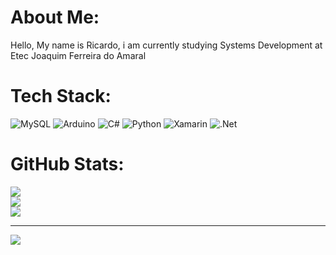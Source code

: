 # About Me:
Hello, My name is Ricardo, i am currently studying Systems Development at Etec Joaquim Ferreira do Amaral 


#  Tech Stack:
![MySQL](https://img.shields.io/badge/mysql-4479A1.svg?style=for-the-badge&logo=mysql&logoColor=white) ![Arduino](https://img.shields.io/badge/-Arduino-00979D?style=for-the-badge&logo=Arduino&logoColor=white) ![C#](https://img.shields.io/badge/c%23-%23239120.svg?style=for-the-badge&logo=csharp&logoColor=white) ![Python](https://img.shields.io/badge/python-3670A0?style=for-the-badge&logo=python&logoColor=ffdd54) ![Xamarin](https://img.shields.io/badge/Xamarin-3199DC?style=for-the-badge&logo=xamarin&logoColor=white) ![.Net](https://img.shields.io/badge/.NET-5C2D91?style=for-the-badge&logo=.net&logoColor=white)
#  GitHub Stats:
![](https://github-readme-stats.vercel.app/api?username=akaricardinho&theme=gotham&hide_border=true&include_all_commits=false&count_private=false)<br/>
![](https://github-readme-streak-stats.herokuapp.com/?user=akaricardinho&theme=gotham&hide_border=true)<br/>
![](https://github-readme-stats.vercel.app/api/top-langs/?username=akaricardinho&theme=gotham&hide_border=true&include_all_commits=false&count_private=false&layout=compact)

---
[![](https://visitcount.itsvg.in/api?id=akaricardinho&icon=5&color=12)](https://visitcount.itsvg.in)

<!-- Proudly created with GPRM ( https://gprm.itsvg.in ) -->
